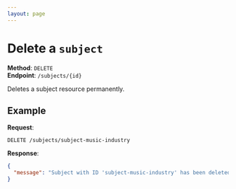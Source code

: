 ```yaml
---
layout: page
---
```


# Delete a `subject`

**Method**: `DELETE`  
**Endpoint**: `/subjects/{id}`  

Deletes a subject resource permanently.

## Example

**Request**:

```http
DELETE /subjects/subject-music-industry
```

**Response**:

```json
{
  "message": "Subject with ID 'subject-music-industry' has been deleted."
}
```
